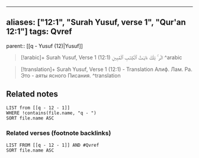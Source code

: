 
---
aliases: ["12:1", "Surah Yusuf, verse 1", "Qur'an 12:1"]
tags: Qvref
---

parent:: [[q - Yusuf (12)|Yusuf]]

> [!arabic]+ Surah Yusuf, Verse 1 (12:1)
> <span class="quran-arabic"> الٓر ۚ تِلْكَ ءَايَـٰتُ ٱلْكِتَـٰبِ ٱلْمُبِينِ</span>
^arabic

> [!translation]+ Surah Yusuf, Verse 1 (12:1) - Translation
> Алиф. Лам. Ра. Это - аяты ясного Писания.
^translation



## Related notes
```dataview
LIST from [[q - 12 - 1]]
WHERE !contains(file.name, "q - ")
SORT file.name ASC
```

### Related verses (footnote backlinks)
```dataview
LIST FROM [[q - 12 - 1]] AND #Qvref
SORT file.name ASC
```

